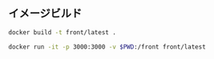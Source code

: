 ## イメージビルド
```bash
docker build -t front/latest .
```

```bash
docker run -it -p 3000:3000 -v $PWD:/front front/latest
```